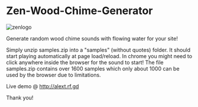 # Zen-Wood-Chime-Generator

![zenlogo](https://user-images.githubusercontent.com/16135535/159360392-75537fbb-9649-40bc-a318-dbd9b20525a2.jpg)

Generate random wood chime sounds with flowing water for your site!

Simply unzip samples.zip into a "samples" (without quotes) folder. It should start playing automatically at page load/reload. In chrome you might need to click anywhere inside the browser for the sound to start! The file samples.zip contains over 1600 samples which only about 1000 can be used by the browser due to limitations.

Live demo @ http://alext.rf.gd

Thank you!
